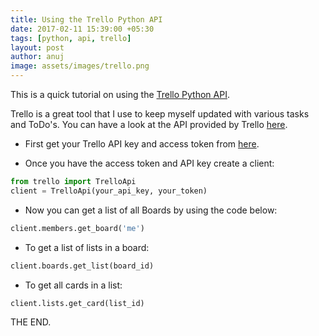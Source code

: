 ```yaml
---
title: Using the Trello Python API
date: 2017-02-11 15:39:00 +05:30
tags: [python, api, trello]
layout: post
author: anuj
image: assets/images/trello.png
---
```


This is a quick tutorial on using the [Trello Python API](https://pypi.python.org/pypi/trello).

Trello is a great tool that I use to keep myself updated with various tasks and ToDo's. You can have a look at the API provided by Trello [here](https://developers.trello.com/advanced-reference).

* First get your Trello API key and access token from [here](https://trello.com/app-key).

* Once you have the access token and API key create a client:

```python 
from trello import TrelloApi
client = TrelloApi(your_api_key, your_token)
```

* Now you can get a list of all Boards by using the code below:

```python 
client.members.get_board('me')
```

* To get a list of lists in a board:

```python 
client.boards.get_list(board_id)
```

* To get all cards in a list:

```python 
client.lists.get_card(list_id)
```

THE END.
